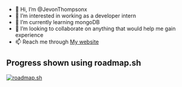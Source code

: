 - 👋 Hi, I’m @JevonThompsonx
- 👀 I’m interested in working as a developer intern
- 🌱 I’m currently learning mongoDB
- 💞️ I’m looking to collaborate on anything that would help me gain experience
- 📫 Reach me through [My website](https://web-dev-jev-blogsite.ue.r.appspot.com/ "Jevon's site")

## Progress shown using roadmap.sh
  [![roadmap.sh](https://api.roadmap.sh/v1-badge/tall/64b936a08a29ad56fa9b23b5?variant=dark)](https://roadmap.sh)
<!---
JevonThompsonx/JevonThompsonx is a ✨ special ✨ repository because its `README.md` (this file) appears on your GitHub profile.
You can click the Preview link to take a look at your changes.
--->
